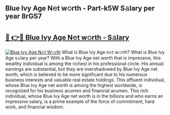## Blue Ivy Age N𝚎t w𝚘rth - Part-k5W S𝚊lary per year 8rGS7

# <h2><a href="http://gc3por.nevu.top/?p=Blue+Ivy+Age">🔗 👉🔴 Blue Ivy Age N𝚎t w𝚘rth - S𝚊lary</a></h2>

[![Blue Ivy Age N𝚎t W𝚘rth](https://i.imgur.com/Oavwk0R.jpeg)](http://gc3por.nevu.top/?p=Blue+Ivy+Age)
What is Blue Ivy Age n𝚎t w𝚘rth? What is Blue Ivy Age s𝚊lary per year?
With a Blue Ivy Age net worth that is impressive, this wealthy individual is among the richest in his professional circle. His annual earnings are substantial, but they are overshadowed by Blue Ivy Age net worth, which is believed to be more significant due to his numerous business interests and valuable real estate holdings. This affluent individual, whose Blue Ivy Age net worth is among the highest worldwide, is recognized for his business acumen and financial acumen. This rich individual, whose Blue Ivy Age net worth is in the billions and who earns an impressive salary, is a prime example of the force of commitment, hard work, and financial wisdom.
